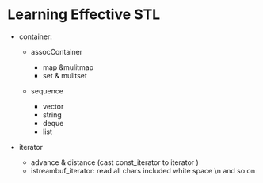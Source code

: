 # Learning Effective STL
* container:
	*  assocContainer	
		* map &mulitmap
		* set & mulitset
	
	* sequence
		* vector
		* string
		* deque
		* list

* iterator
	* advance & distance (cast const_iterator to iterator )
	* istreambuf_iterator: read all chars  included white space \n and so on
	